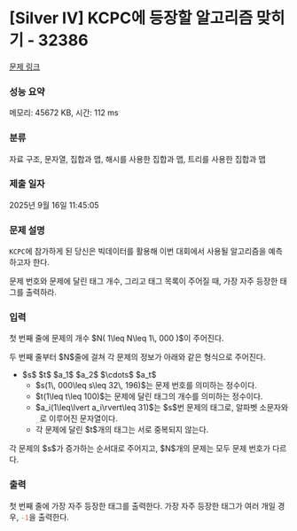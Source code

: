 # [Silver IV] KCPC에 등장할 알고리즘 맞히기 - 32386 

[문제 링크](https://www.acmicpc.net/problem/32386) 

### 성능 요약

메모리: 45672 KB, 시간: 112 ms

### 분류

자료 구조, 문자열, 집합과 맵, 해시를 사용한 집합과 맵, 트리를 사용한 집합과 맵

### 제출 일자

2025년 9월 16일 11:45:05

### 문제 설명

<p><code>KCPC</code>에 참가하게 된 당신은 빅데이터를 활용해 이번 대회에서 사용될 알고리즘을 예측하고자 한다.</p>

<p>문제 번호와 문제에 달린 태그 개수, 그리고 태그 목록이 주어질 때, 가장 자주 등장한 태그를 출력하라.</p>

### 입력 

 <p>첫 번째 줄에 문제의 개수 $N( 1\leq N\leq 1\, 000 )$이 주어진다.</p>

<p>두 번째 줄부터 $N$줄에 걸쳐 각 문제의 정보가 아래와 같은 형식으로 주어진다.</p>

<ul>
	<li>$s$ $t$ $a_1$ $a_2$ $\cdots$ $a_t$
	<ul>
		<li>$s(1\, 000\leq s\leq 32\, 196)$는 문제 번호를 의미하는 정수이다.</li>
		<li>$t(1\leq t\leq 100)$는 문제에 달린 태그의 개수를 의미하는 정수이다.</li>
		<li>$a_i(1\leq\lvert a_i\rvert\leq 31)$는 $s$번 문제의 태그로, 알파벳 소문자와 <span style="color:#e74c3c;"><code>_</code></span>로 이루어진 문자열이다.</li>
		<li>각 문제에 달린 $t$개의 태그는 서로 중복되지 않는다.</li>
	</ul>
	</li>
</ul>

<p>각 문제의 $s$가 증가하는 순서대로 주어지고, $N$개의 문제는 모두 문제 번호가 다르다.</p>

### 출력 

 <p>첫 번째 줄에 가장 자주 등장한 태그를 출력한다. 가장 자주 등장한 태그가 여러 개일 경우, <span style="color:#e74c3c;"><code>-1</code></span>을 출력한다.</p>

